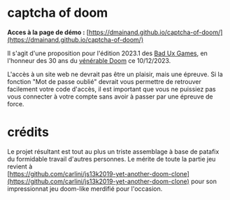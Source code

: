 # captcha of doom

**Acces à la page de démo :** [https://dmainand.github.io/captcha-of-doom/](https://dmainand.github.io/captcha-of-doom/)

Il s'agit d'une proposition pour l'édition 2023.1 des [Bad Ux Games](baduxgames.wtf), 
en l'honneur des 30 ans du [vénérable Doom](https://fr.wikipedia.org/wiki/Doom_(jeu_vid%C3%A9o,_1993)) ce 10/12/2023.

L'accès à un site web ne devrait pas être un plaisir, mais une épreuve.
Si la fonction "Mot de passe oublié" devrait vous permettre de retrouver facilement votre code d'accès, 
il est important que vous ne puissiez pas vous connecter à votre compte sans avoir à passer par une épreuve de force.


# crédits
Le projet résultant est tout au plus un triste assemblage à base de patafix 
du formidable travail d'autres personnes. Le mérite de toute la partie jeu revient à  
[https://github.com/carlini/js13k2019-yet-another-doom-clone](https://github.com/carlini/js13k2019-yet-another-doom-clone)
pour son impressionnat jeu doom-like merdifié pour l'occasion.